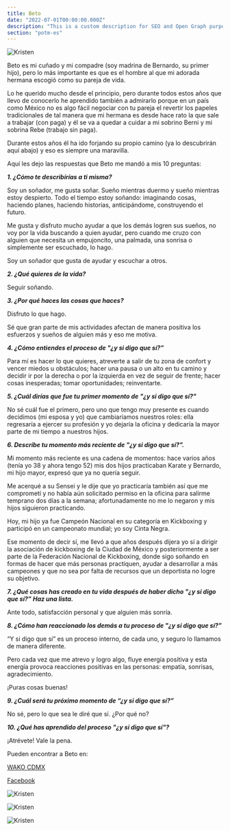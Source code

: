 ```yaml
---
title: Beto
date: "2022-07-01T00:00:00.000Z"
description: "This is a custom description for SEO and Open Graph purposes, rather than the default generated excerpt. Simply add a description field to the frontmatter."
section: "potm-es"
---
```


![Kristen](../images/jul22-1.jpg)

Beto es mi cuñado y mi compadre (soy madrina de Bernardo, su primer hijo), pero lo más importante es que es el hombre al que mi adorada hermana escogió como su pareja de vida.

Lo he querido mucho desde el principio, pero durante todos estos años que llevo de conocerlo he aprendido también a admirarlo porque en un país como México no es algo fácil negociar con tu pareja el revertir los papeles tradicionales de tal manera que mi hermana es desde hace rato la que sale a trabajar (con paga) y él se va a quedar a cuidar a mi sobrino Berni y mi sobrina Rebe (trabajo sin paga).

Durante estos años él ha ido forjando su propio camino (ya lo descubrirán aquí abajo) y eso es siempre una maravilla.

Aquí les dejo las respuestas que Beto me mandó a mis 10 preguntas:

***1. ¿Cómo te describirías a ti misma?***

Soy un soñador, me gusta soñar. Sueño mientras duermo y sueño mientras estoy despierto. Todo el tiempo estoy soñando: imaginando cosas, haciendo planes, haciendo historias, anticipándome, construyendo el futuro.

Me gusta y disfruto mucho ayudar a que los demás logren sus sueños, no voy por la vida buscando a quien ayudar, pero cuando me cruzo con alguien que necesita un empujoncito, una palmada, una sonrisa o simplemente ser escuchado, lo hago.

Soy un soñador que gusta de ayudar y escuchar a otros.

***2. ¿Qué quieres de la vida?***

Seguir soñando.

***3. ¿Por qué haces las cosas que haces?***

Disfruto lo que hago.

Sé que gran parte de mis actividades afectan de manera positiva los esfuerzos y sueños de alguien más y eso me motiva.
  
***4. ¿Cómo entiendes el proceso de "¿y si digo que sí?”***

Para mí es hacer lo que quieres, atreverte a salir de tu zona de confort y vencer miedos u obstáculos; hacer una pausa o un alto en tu camino y decidir ir por la derecha o por la izquierda en vez de seguir de frente; hacer cosas inesperadas; tomar oportunidades; reinventarte.
  
***5. ¿Cuál dirías que fue tu primer momento de "¿y si digo que sí?"***

No sé cuál fue el primero, pero uno que tengo muy presente es cuando decidimos (mi esposa y yo) que cambiaríamos nuestros roles: ella regresaría a ejercer su profesión y yo dejaría la oficina y dedicaría la mayor parte de mi tiempo a nuestros hijos.

***6. Describe tu momento más reciente de "¿y si digo que sí?".***

Mi momento más reciente es una cadena de momentos: hace varios años (tenía yo 38 y ahora tengo 52) mis dos hijos practicaban Karate y Bernardo, mi hijo mayor, expresó que ya no quería seguir.

Me acerqué a su Sensei y le dije que yo practicaría también así que me comprometí y no había aún solicitado permiso en la oficina para salirme temprano dos días a la semana; afortunadamente no me lo negaron y mis hijos siguieron practicando.

Hoy, mi hijo ya fue Campeón Nacional en su categoría en Kickboxing y participó en un campeonato mundial; yo soy Cinta Negra.

Ese momento de decir sí, me llevó a que años después dijera yo sí a dirigir la asociación de kickboxing de la Ciudad de México y posteriormente a ser parte de la Federación Nacional de Kickboxing, donde sigo soñando en formas de hacer que más personas practiquen, ayudar a desarrollar a más campeones y que no sea por falta de recursos que un deportista no logre su objetivo.

***7. ¿Qué cosas has creado en tu vida después de haber dicho "¿y si digo que sí?” Haz una lista.***

Ante todo, satisfacción personal y que alguien más sonría.

***8. ¿Cómo han reaccionado los demás a tu proceso de "¿y si digo que sí?”***

“Y si digo que sí” es un proceso interno, de cada uno, y seguro lo llamamos de manera diferente.

Pero cada vez que me atrevo y logro algo, fluye energía positiva y esta energía provoca reacciones positivas en las personas: empatía, sonrisas, agradecimiento.

¡Puras cosas buenas!
  
***9. ¿Cuál será tu próximo momento de “¿y si digo que sí?”***

No sé, pero lo que sea le diré que sí. ¿Por qué no?
  
***10. ¿Qué has aprendido del proceso "¿y si digo que sí"?***

¡Atrévete! Vale la pena.

Pueden encontrar a Beto en:

[WAKO CDMX](https://www.facebook.com/WAKOCDMX)

[Facebook](https://www.facebook.com/beto.cordova.397)

![Kristen](../images/jul22-2.jpg)

![Kristen](../images/jul22-3.jpg)

![Kristen](../images/jul22-4.jpg)
